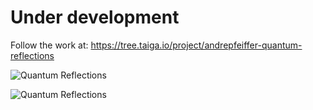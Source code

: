 # Under development
Follow the work at: https://tree.taiga.io/project/andrepfeiffer-quantum-reflections

![Quantum Reflections](http://www.plantuml.com/plantuml/proxy?cache=no&src=https://raw.githubusercontent.com/iparosds/Quantum-Reflections/15f3f0bf7310b83ef3106e24eb2d123708fc7051/quantum_reflections_classes.puml)

![Quantum Reflections](docs/quantum_reflections_classes.svg)
